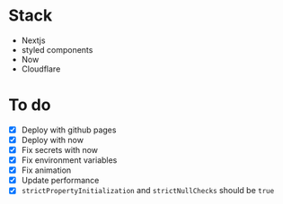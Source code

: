 # Stack

- Nextjs
- styled components
- Now
- Cloudflare

# To do

- [x] Deploy with github pages
- [x] Deploy with now
- [x] Fix secrets with now
- [x] Fix environment variables
- [x] Fix animation
- [x] Update performance
- [x] `strictPropertyInitialization` and `strictNullChecks` should be `true`
